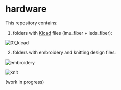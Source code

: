 # hardware

This repository contains:

1) folders with [Kicad]([url](https://www.kicad.org/)) files (imu_fiber + leds_fiber):

![07_kicad](https://github.com/FiberCircuits/hardware/assets/142898164/25bb4e09-f68d-46fd-bba5-62ac4485a9c3)

2) folders with embroidery and knitting design files:

![embroidery](https://github.com/FiberCircuits/hardware/assets/142898164/f52c2158-a4f9-4075-8124-72205d25d0a4)

![knit](https://github.com/FiberCircuits/hardware/assets/142898164/cfde057d-8d4a-4b54-8cfa-2d5eeea68f60)

(work in progress)
